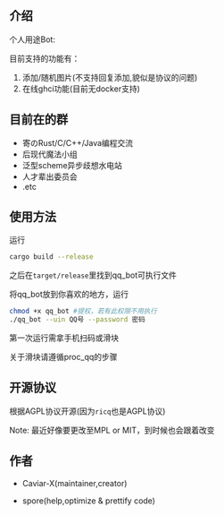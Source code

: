 ## 介绍

个人用途Bot:

目前支持的功能有：

1. 添加/随机图片(不支持回复添加,貌似是协议的问题)
2. 在线ghci功能(目前无docker支持)

## 目前在的群

- 寄のRust/C/C++/Java编程交流
- 后现代魔法小组
- 泛型scheme异步歧想水电站
- 人才辈出委员会
- .etc

## 使用方法

运行

```bash
cargo build --release
```

之后在`target/release`里找到qq_bot可执行文件

将qq_bot放到你喜欢的地方，运行

```bash
chmod +x qq_bot #提权，若有此权限不用执行
./qq_bot --uin QQ号 --password 密码
```

第一次运行需拿手机扫码或滑块

关于滑块请遵循proc_qq的步骤

## 开源协议

根据AGPL协议开源(因为`ricq`也是AGPL协议)

Note: 最近好像要更改至MPL or MIT，到时候也会跟着改变

## 作者

- Caviar-X(maintainer,creator)

- spore(help,optimize & prettify code)

  